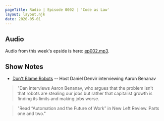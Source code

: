 ```yaml
---
pageTitle: Radio | Episode 0002 | 'Code as Law'
layout: layout.njk
date: 2020-05-01
---
```


## Audio

Audio from this week's epside is here: [ep002.mp3](/img/audio/ep002.mp3).

## Show Notes 

- [Don't Blame Robots](https://www.thedigradio.com/podcast/dont-blame-robots-with-aaron-benanav/) --  Host Daniel Denvir interviewing Aaron Benanav

> "Dan interviews Aaron Benanav, who argues that the problem isn’t that robots are stealing our jobs but rather that capitalist growth is finding its limits and making jobs worse.

> "Read “Automation and the Future of Work” in New Left Review. Parts one and two."
